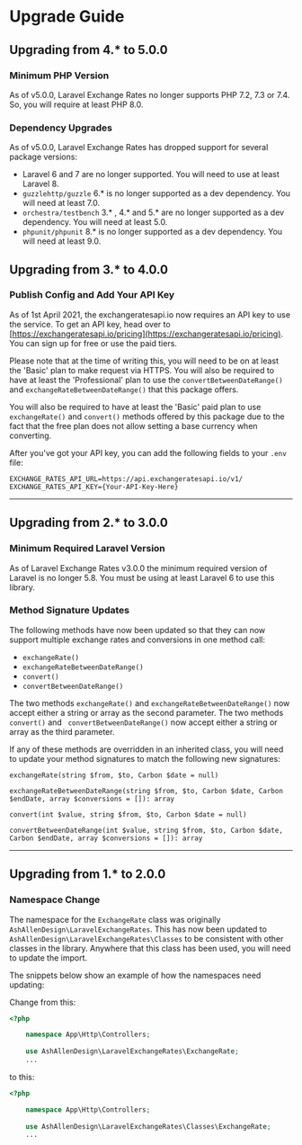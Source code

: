 # Upgrade Guide

## Upgrading from 4.* to 5.0.0

### Minimum PHP Version

As of v5.0.0, Laravel Exchange Rates no longer supports PHP 7.2, 7.3 or 7.4. So, you will require at least PHP 8.0.

### Dependency Upgrades

As of v5.0.0, Laravel Exchange Rates has dropped support for several package versions:

- Laravel 6 and 7 are no longer supported. You will need to use at least Laravel 8.
- `guzzlehttp/guzzle` 6.* is no longer supported as a dev dependency. You will need at least 7.0.
- `orchestra/testbench` 3.* , 4.* and 5.* are no longer supported as a dev dependency. You will need at least 5.0.
- `phpunit/phpunit` 8.* is no longer supported as a dev dependency. You will need at least 9.0.

## Upgrading from 3.* to 4.0.0

### Publish Config and Add Your API Key

As of 1st April 2021, the exchangeratesapi.io now requires an API key to use the service. To get an API key, head over to
[https://exchangeratesapi.io/pricing](https://exchangeratesapi.io/pricing). You can sign up for free or use the paid tiers.

Please note that at the time of writing this, you will need to be on at least the 'Basic' plan to make request via HTTPS. You
will also be required to have at least the 'Professional' plan to use the ` convertBetweenDateRange() ` and ` exchangeRateBetweenDateRange() `
that this package offers.

You will also be required to have at least the 'Basic' paid plan to use ` exchangeRate() ` and ` convert() ` methods offered by
this package due to the fact that the free plan does not allow setting a base currency when converting.

After you've got your API key, you can add the following fields to your ` .env ` file:

``` dotenv
EXCHANGE_RATES_API_URL=https://api.exchangeratesapi.io/v1/
EXCHANGE_RATES_API_KEY={Your-API-Key-Here}
```

<hr>

## Upgrading from 2.* to 3.0.0

### Minimum Required Laravel Version
As of Laravel Exchange Rates v3.0.0 the minimum required version of Laravel is no longer 5.8. You must be using at least
Laravel 6 to use this library.

### Method Signature Updates
The following methods have now been updated so that they can now support multiple exchange rates and conversions in one
method call:

- ``` exchangeRate() ```
- ``` exchangeRateBetweenDateRange() ```
- ``` convert() ```
- ``` convertBetweenDateRange() ```

The two methods ``` exchangeRate() ``` and ``` exchangeRateBetweenDateRange() ``` now accept either a string or array as the
second parameter. The two methods ``` convert() ``` and ``` convertBetweenDateRange()``` now accept either a string or array
as the third parameter.

If any of these methods are overridden in an inherited class, you will need to update your method signatures to match the following new signatures:

```
exchangeRate(string $from, $to, Carbon $date = null)
```
```
exchangeRateBetweenDateRange(string $from, $to, Carbon $date, Carbon $endDate, array $conversions = []): array
```
```
convert(int $value, string $from, $to, Carbon $date = null)
```
```
convertBetweenDateRange(int $value, string $from, $to, Carbon $date, Carbon $endDate, array $conversions = []): array
```

<hr>

## Upgrading from 1.* to 2.0.0

### Namespace Change
The namespace for the ``` ExchangeRate ``` class was originally ``` AshAllenDesign\LaravelExchangeRates ```. This has
now been updated to ``` AshAllenDesign\LaravelExchangeRates\Classes ``` to be consistent with other classes in the
library. Anywhere that this class has been used, you will need to update the import. 

The snippets below show an example of how the namespaces need updating:

Change from this:
```php
<?php

    namespace App\Http\Controllers;
    
    use AshAllenDesign\LaravelExchangeRates\ExchangeRate;
    ...

```

to this:
```php
<?php

    namespace App\Http\Controllers;
    
    use AshAllenDesign\LaravelExchangeRates\Classes\ExchangeRate;
    ...

```
